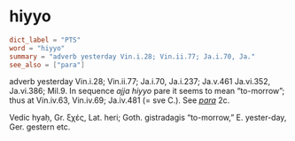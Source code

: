# hiyyo

``` toml
dict_label = "PTS"
word = "hiyyo"
summary = "adverb yesterday Vin.i.28; Vin.ii.77; Ja.i.70, Ja."
see_also = ["para"]
```

adverb yesterday Vin.i.28; Vin.ii.77; Ja.i.70, Ja.i.237; Ja.v.461 Ja.vi.352, Ja.vi.386; Mil.9. In sequence *ajja hiyyo* pare it seems to mean “to\-morrow”; thus at Vin.iv.63, Vin.iv.69; Ja.iv.481 (= sve C.). See *[para](para.md)* 2c.

Vedic hyaḥ, Gr. ξχές, Lat. heri; Goth. gistradagis “to\-morrow,” E. yester\-day, Ger. gestern etc.

